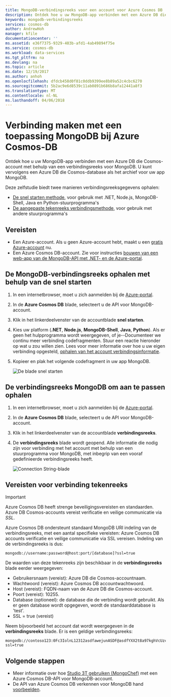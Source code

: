 ```yaml
---
title: MongoDB-verbindingsreeks voor een account voor Azure Cosmos DB | Microsoft Docs
description: Ontdek hoe u uw MongoDB-app verbinden met een Azure DB die Cosmos-account met behulp van een verbindingsreeks voor MongoDB.
keywords: mongodb-verbindingsreeks
services: cosmos-db
author: AndrewHoh
manager: kfile
documentationcenter: ''
ms.assetid: e36f7375-9329-403b-afd1-4ab49894f75e
ms.service: cosmos-db
ms.workload: data-services
ms.tgt_pltfrm: na
ms.devlang: na
ms.topic: article
ms.date: 12/19/2017
ms.author: anhoh
ms.openlocfilehash: dfdcb458d0f81c0ddb9399ee8b89a52c4cbc6270
ms.sourcegitcommit: 5b2ac9e6d8539c11ab0891b686b8afa12441a8f3
ms.translationtype: MT
ms.contentlocale: nl-NL
ms.lasthandoff: 04/06/2018
---
```

# <a name="connect-a-mongodb-application-to-azure-cosmos-db"></a>Verbinding maken met een toepassing MongoDB bij Azure Cosmos-DB
Ontdek hoe u uw MongoDB-app verbinden met een Azure DB die Cosmos-account met behulp van een verbindingsreeks voor MongoDB. U kunt vervolgens een Azure DB die Cosmos-database als het archief voor uw app MongoDB. 

Deze zelfstudie biedt twee manieren verbindingsreeksgegevens ophalen:

- [De snel starten methode](#QuickstartConnection), voor gebruik met .NET, Node.js, MongoDB-Shell, Java en Python-stuurprogramma's
- [De aangepaste tekenreeks verbindingsmethode](#GetCustomConnection), voor gebruik met andere stuurprogramma's

## <a name="prerequisites"></a>Vereisten

- Een Azure-account. Als u geen Azure-account hebt, maakt u een [gratis Azure-account](https://azure.microsoft.com/free/) nu. 
- Een Azure Cosmos DB-account. Zie voor instructies [bouwen van een web-app van de MongoDB-API met .NET- en de Azure-portal](create-mongodb-dotnet.md).

## <a id="QuickstartConnection"></a>De MongoDB-verbindingsreeks ophalen met behulp van de snel starten
1. In een internetbrowser, moet u zich aanmelden bij de [Azure-portal](https://portal.azure.com).
2. In de **Azure Cosmos DB** blade, selecteert u de API voor MongoDB-account. 
3. Klik in het linkerdeelvenster van de accountblade **snel starten**. 
4. Kies uw platform (**.NET**, **Node.js**, **MongoDB-Shell**, **Java**, **Python**). Als er geen het hulpprogramma wordt weergegeven, of je--Documenteer we continu meer verbinding codefragmenten. Stuur een reactie hieronder op wat u zou willen zien. Lees voor meer informatie over hoe u uw eigen verbinding opgesteld, [ophalen van het account verbindingsinformatie](#GetCustomConnection).
5. Kopieer en plak het volgende codefragment in uw app MongoDB.

    ![De blade snel starten](./media/connect-mongodb-account/QuickStartBlade.png)

## <a id="GetCustomConnection"></a> De verbindingsreeks MongoDB om aan te passen ophalen
1. In een internetbrowser, moet u zich aanmelden bij de [Azure-portal](https://portal.azure.com).
2. In de **Azure Cosmos DB** blade, selecteert u de API voor MongoDB-account. 
3. Klik in het linkerdeelvenster van de accountblade **verbindingsreeks**. 
4. De **verbindingsreeks** blade wordt geopend. Alle informatie die nodig zijn voor verbinding met het account met behulp van een stuurprogramma voor MongoDB, met inbegrip van een vooraf gedefinieerde verbindingsreeks heeft.

    ![Connection String-blade](./media/connect-mongodb-account/ConnectionStringBlade.png)

## <a name="connection-string-requirements"></a>Vereisten voor verbinding tekenreeks
> [!Important]
> Azure Cosmos DB heeft strenge beveiligingsvereisten en standaarden. Azure DB Cosmos-accounts vereist verificatie en veilige communicatie via *SSL*. 
>
>

Azure Cosmos DB ondersteunt standaard MongoDB URI indeling van de verbindingsreeks, met een aantal specifieke vereisten: Azure Cosmos DB accounts verificatie en veilige communicatie via SSL vereisen. Indeling van de verbindingsreeks is dus:

    mongodb://username:password@host:port/[database]?ssl=true

De waarden van deze tekenreeks zijn beschikbaar in de **verbindingsreeks** blade eerder weergegeven:

* Gebruikersnaam (vereist): Azure DB die Cosmos-accountnaam.
* Wachtwoord (vereist): Azure Cosmos DB accountwachtwoord.
* Host (vereist): FQDN-naam van de Azure DB die Cosmos-account.
* Poort (vereist): 10255.
* Database (optioneel): de database die de verbinding wordt gebruikt. Als er geen database wordt opgegeven, wordt de standaarddatabase is 'test'.
* SSL = true (vereist)

Neem bijvoorbeeld het account dat wordt weergegeven in de **verbindingsreeks** blade. Er is een geldige verbindingsreeks:

    mongodb://contoso123:0Fc3IolnL12312asdfawejunASDF@asdfYXX2t8a97kghVcUzcDv98hawelufhawefafnoQRGwNj2nMPL1Y9qsIr9Srdw==@contoso123.documents.azure.com:10255/mydatabase?ssl=true

## <a name="next-steps"></a>Volgende stappen
* Meer informatie over hoe [Studio 3T gebruiken (MongoChef)](mongodb-mongochef.md) met een Azure Cosmos DB-API voor MongoDB-account.
* De API van Azure Cosmos DB verkennen voor MongoDB hand [voorbeelden](mongodb-samples.md).
